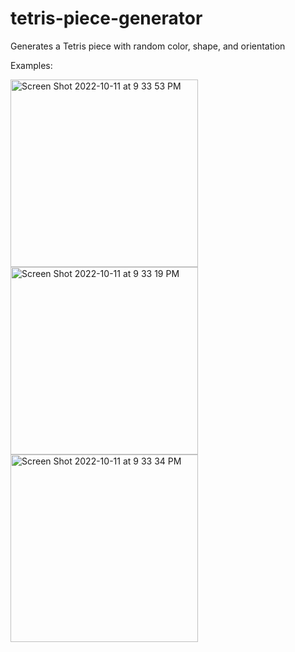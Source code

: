 # tetris-piece-generator

Generates a Tetris piece with random color, shape, and orientation

Examples:

<img width="300" alt="Screen Shot 2022-10-11 at 9 33 53 PM" src="https://user-images.githubusercontent.com/107063397/195236073-f7b32ae7-e268-4e09-9074-d173c8235a0b.png">
<img width="300" alt="Screen Shot 2022-10-11 at 9 33 19 PM" src="https://user-images.githubusercontent.com/107063397/195236087-f7d590df-cf9d-48c1-9e15-be6448fa9464.png">
<img width="300" alt="Screen Shot 2022-10-11 at 9 33 34 PM" src="https://user-images.githubusercontent.com/107063397/195236093-1fbbd296-e904-4c46-8fa9-62385072d051.png">
